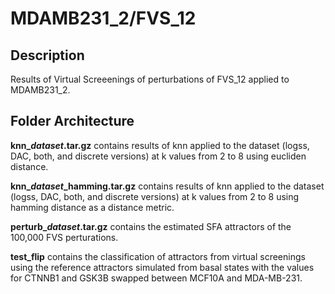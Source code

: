 MDAMB231_2/FVS_12
=========
## Description
Results of Virtual Screeenings of perturbations of FVS_12 applied to MDAMB231_2.

## Folder Architecture

**knn\_*dataset*.tar.gz** contains results of knn applied to the dataset (logss, DAC, both, and discrete versions) at k values from 2 to 8 using eucliden distance.

**knn\_*dataset*_hamming.tar.gz** contains results of knn applied to the dataset (logss, DAC, both, and discrete versions) at k values from 2 to 8 using hamming distance as a distance metric.

**perturb\_*dataset*.tar.gz** contains the estimated SFA attractors of the 100,000 FVS perturations.

**test_flip** contains the classification of attractors from virtual screenings using the reference attractors simulated from basal states with the values for CTNNB1 and GSK3B swapped between MCF10A and MDA-MB-231.